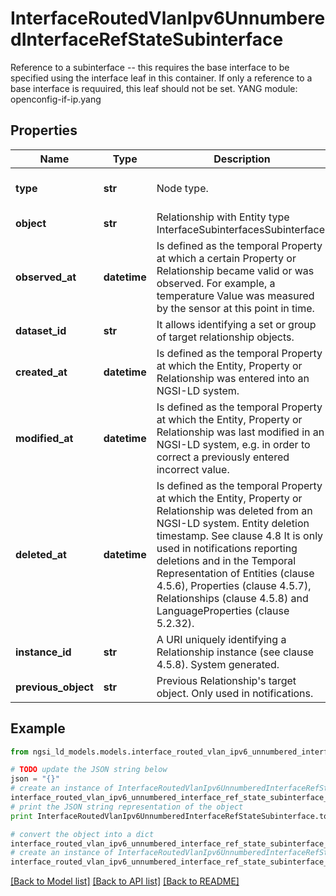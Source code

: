 # InterfaceRoutedVlanIpv6UnnumberedInterfaceRefStateSubinterface

Reference to a subinterface -- this requires the base interface to be specified using the interface leaf in this container. If only a reference to a base interface is requuired, this leaf should not be set.  YANG module: openconfig-if-ip.yang 

## Properties

Name | Type | Description | Notes
------------ | ------------- | ------------- | -------------
**type** | **str** | Node type.  | [optional] [default to 'Relationship']
**object** | **str** | Relationship with Entity type InterfaceSubinterfacesSubinterface. | 
**observed_at** | **datetime** | Is defined as the temporal Property at which a certain Property or Relationship became valid or was observed. For example, a temperature Value was measured by the sensor at this point in time.  | [optional] 
**dataset_id** | **str** | It allows identifying a set or group of target relationship objects.  | [optional] 
**created_at** | **datetime** | Is defined as the temporal Property at which the Entity, Property or Relationship was entered into an NGSI-LD system.  | [optional] [readonly] 
**modified_at** | **datetime** | Is defined as the temporal Property at which the Entity, Property or Relationship was last modified in an NGSI-LD system, e.g. in order to correct a previously entered incorrect value.  | [optional] [readonly] 
**deleted_at** | **datetime** | Is defined as the temporal Property at which the Entity, Property or Relationship was deleted from an NGSI-LD system.  Entity deletion timestamp. See clause 4.8 It is only used in notifications reporting deletions and in the Temporal Representation of Entities (clause 4.5.6), Properties (clause 4.5.7), Relationships (clause 4.5.8) and LanguageProperties (clause 5.2.32).  | [optional] [readonly] 
**instance_id** | **str** | A URI uniquely identifying a Relationship instance (see clause 4.5.8). System generated.  | [optional] [readonly] 
**previous_object** | **str** | Previous Relationship&#39;s target object. Only used in notifications.  | [optional] [readonly] 

## Example

```python
from ngsi_ld_models.models.interface_routed_vlan_ipv6_unnumbered_interface_ref_state_subinterface import InterfaceRoutedVlanIpv6UnnumberedInterfaceRefStateSubinterface

# TODO update the JSON string below
json = "{}"
# create an instance of InterfaceRoutedVlanIpv6UnnumberedInterfaceRefStateSubinterface from a JSON string
interface_routed_vlan_ipv6_unnumbered_interface_ref_state_subinterface_instance = InterfaceRoutedVlanIpv6UnnumberedInterfaceRefStateSubinterface.from_json(json)
# print the JSON string representation of the object
print InterfaceRoutedVlanIpv6UnnumberedInterfaceRefStateSubinterface.to_json()

# convert the object into a dict
interface_routed_vlan_ipv6_unnumbered_interface_ref_state_subinterface_dict = interface_routed_vlan_ipv6_unnumbered_interface_ref_state_subinterface_instance.to_dict()
# create an instance of InterfaceRoutedVlanIpv6UnnumberedInterfaceRefStateSubinterface from a dict
interface_routed_vlan_ipv6_unnumbered_interface_ref_state_subinterface_form_dict = interface_routed_vlan_ipv6_unnumbered_interface_ref_state_subinterface.from_dict(interface_routed_vlan_ipv6_unnumbered_interface_ref_state_subinterface_dict)
```
[[Back to Model list]](../README.md#documentation-for-models) [[Back to API list]](../README.md#documentation-for-api-endpoints) [[Back to README]](../README.md)


